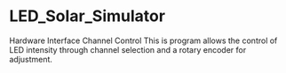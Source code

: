 # LED_Solar_Simulator
Hardware Interface Channel Control
This is program allows the control of LED intensity through channel selection and a rotary encoder for adjustment.
